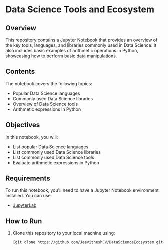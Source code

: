 # Data Science Tools and Ecosystem

## Overview

This repository contains a Jupyter Notebook that provides an overview of the key tools, languages, and libraries commonly used in Data Science. It also includes basic examples of arithmetic operations in Python, showcasing how to perform basic data manipulations.

## Contents

The notebook covers the following topics:
- Popular Data Science languages
- Commonly used Data Science libraries
- Overview of Data Science tools
- Arithmetic expressions in Python

## Objectives

In this notebook, you will:
- List popular Data Science languages
- List commonly used Data Science libraries
- List commonly used Data Science tools
- Evaluate arithmetic expressions in Python

## Requirements

To run this notebook, you'll need to have a Jupyter Notebook environment installed. You can use:
- [JupyterLab](https://jupyter.org/)

## How to Run

1. Clone this repository to your local machine using:
   ```bash
   [git clone https://github.com/JeevitheshCV/DataScienceEcosystem.git]
